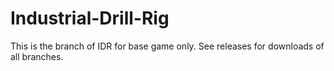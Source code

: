 # Industrial-Drill-Rig
This is the branch of IDR for base game only. See releases for downloads of all branches.